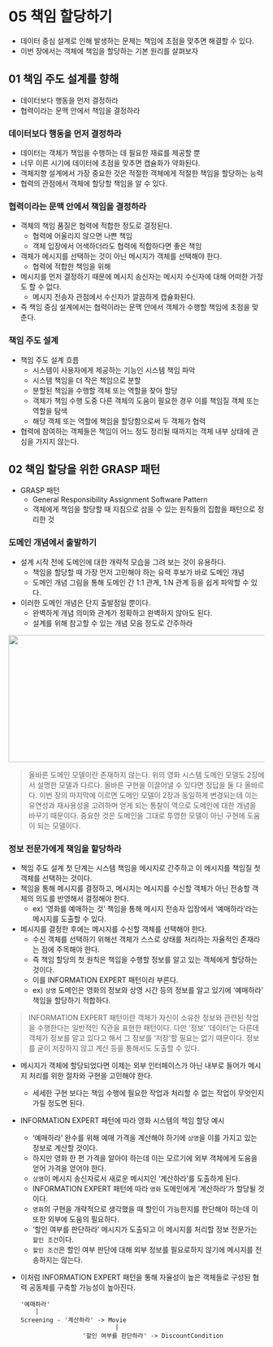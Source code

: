 # 05 책임 할당하기

- 데이터 중심 설계로 인해 발생하는 문제는 책임에 초점을 맞추면 해결할 수 있다.
- 이번 장에서는 객체에 책임을 할당하는 기본 원리를 살펴보자

## 01 책임 주도 설계를 향해

- 데이터보다 행동을 먼저 결정하라
- 협력이라는 문맥 안에서 책임을 결정하라

### 데이터보다 행동을 먼저 결정하라

- 데이터는 객체가 책임을 수행하는 데 필요한 재료를 제공할 뿐
- 너무 이른 시기에 데이터에 초점을 맞추면 캡슐화가 약화된다.
- 객체지향 설계에서 가장 중요한 것은 적절한 객체에게 적절한 책임을 할당하는 능력
- 협력의 관점에서 객체에 할당할 책임을 알 수 있다.

### 협력이라는 문맥 안에서 책임을 결정하라

- 객체의 책임 품질은 협력에 적합한 정도로 결정된다.
    - 협력에 어울리지 않으면 나쁜 책임
    - 객체 입장에서 어색하더라도 협력에 적합하다면 좋은 책임
- 객체가 메시지를 선택하는 것이 아닌 메시지가 객체를 선택해야 한다.
    - 협력에 적합한 책임을 위해
- 메시지를 먼저 결정하기 때문에 메시지 송신자는 메시지 수신자에 대해 어떠한 가정도 할 수 없다.
    - 메시지 전송자 관점에서 수신자가 깔끔하게 캡슐화된다.
- 즉 책임 중심 설계에서는 협력이라는 문맥 안에서 객체가 수행할 책임에 초점을 맞춘다.

### 책임 주도 설계

- 책임 주도 설계 흐름
    - 시스템이 사용자에게 제공하는 기능인 시스템 책임 파악
    - 시스템 책임을 더 작은 책임으로 분할
    - 분할된 책임을 수행할 객체 또는 역할을 찾아 할당
    - 객체가 책임 수행 도중 다른 객체의 도움이 필요한 경우 이를 책임질 객체 또는 역할을 탐색
    - 해당 객체 또는 역할에 책임을 할당함으로써 두 객체가 협력
- 협력에 참여하는 객체들은 책임이 어느 정도 정리될 때까지는 객체 내부 상태에 관심을 가지지 않는다.

## 02 책임 할당을 위한 GRASP 패턴

- GRASP 패턴
    - General Responsibility Assignment Software Pattern
    - 객체에게 책임을 할당할 때 지침으로 삼을 수 있는 원칙들의 집합을 패턴으로 정리한 것

### 도메인 개념에서 출발하기

- 설계 시작 전에 도메인에 대한 개략적 모습을 그려 보는 것이 유용하다.
    - 책임을 할당할 때 가장 먼저 고민해야 하는 유력 후보가 바로 도메인 개념
    - 도메인 개념 그림을 통해 도메인 간 1:1 관계, 1:N 관계 등을 쉽게 파악할 수 있다.
- 이러한 도메인 개념은 단지 출발점일 뿐이다.
    - 완벽하게 개념 의미와 관계가 정확하고 완벽하지 않아도 된다.
    - 설계를 위해 참고할 수 있는 개념 모음 정도로 간주하라

<img width=650 height=250 src="https://github.com/ldk980130/TIL/assets/78652144/07c637cf-c61e-45eb-a581-a397996617ff">

> 올바른 도메인 모델이란 존재하지 않는다. 위의 영화 시스템 도메인 모델도 2장에서 설명한 모델과 다르다. 올바른 구현을 이끌어낼 수 있다면 정답을 둘 다 올바르다. 이번 장의 마지막에 이르면 도메인 모델이 2장과 동일하게 변경되는데 이는 유연성과 재사용성을 고려하며 얻게 되는 통찰이 역으로 도메인에 대한 개념을 바꾸기 때문이다. 중요한 것은 도메인을 그대로 투영한 모델이 아닌 구현에 도움이 되는 모델이다.
>

### 정보 전문가에게 책임을 할당하라

- 책임 주도 설계 첫 단계는 시스템 책임을 메시지로 간주하고 이 메시지를 책임질 첫 객체를 선택하는 것이다.
- 책임을 통해 메시지를 결정하고, 메시지는 메시지를 수신할 객체가 아닌 전송할 객체의 의도를 반영해서 결정해야 한다.
    - ex) ‘영화를 예매하는 것’ 책임을 통해 메시지 전송자 입장에서 ‘예매하라’라는 메시지를 도출할 수 있다.
- 메시지를 결정한 후에는 메시지를 수신할 객체를 선택해야 한다.
    - 수신 객체를 선택하기 위해선 객체가 스스로 상태를 처리하는 자율적인 존재라는 점에 주목해야 한다.
    - 즉 책임 할당의 첫 원칙은 책임을 수행할 정보를 알고 있는 객체에게 할당하는 것이다.
    - 이를 INFORMATION EXPERT 패턴이라 부른다.
    - ex) `상영` 도메인은 영화의 정보와 상영 시간 등의 정보를 알고 있기에 ‘예매하라’ 책임을 할당하기 적합하다.

> INFORMATION EXPERT 패턴이란 객체가 자신이 소유한 정보와 관련된 작업을 수행한다는 일반적인 직관을 표현한 패턴이다. 다만 ‘정보’ ‘데이터’는 다른데 객체가 정보를 알고 있다고 해서 그 정보를 ‘저장’할 필요는 없기 때문이다. 정보를 굳이 저장하지 않고 계산 등을 통해서도 도출할 수 있다.
>
- 메시지가 객체에 할당되었다면 이제는 외부 인터페이스가 아닌 내부로 들어가 메시지 처리를 위한 절차와 구현을 고민해야 한다.
    - 세세한 구현 보다는 책임 수행에 필요한 작업과 처리할 수 없는 작업이 무엇인지 가릴 정도면 된다.
- INFORMATION EXPERT 패턴에 따라 영화 시스템의 책임 할당 예시
    - ‘예매하라’ 완수를 위해 예매 가격을 계산해야 하기에 `상영`을 이를 가지고 있는 정보로 계산할 것이다.
    - 하지만 영화 한 편 가격을 알아야 하는데 이는 모르기에 외부 객체에게 도움을 얻어 가격을 얻어야 한다.
    - `상영`이 메시지 송신자로서 새로운 메시지인 ‘계산하라’를 도출하게 된다.
    - INFORMATION EXPERT 패턴에 따라 `영화` 도메인에게 ‘계산하라’가 할당될 것이다.
    - `영화`의 구현을 개략적으로 생각했을 때 할인이 가능한지를 판단해야 하는데 이 또한 외부에 도움의 필요하다.
    - ‘할인 여부를 판단하라’ 메시지가 도출되고 이 메시지를 처리할 정보 전문가는 `할인 조건`이다.
    - `할인 조건`은 할인 여부 판단에 대해 외부 정보를 필요로하지 않기에 메시지를 전송하지는 않는다.
- 이처럼 INFORMATION EXPERT 패턴을 통해 자율성이 높은 객체들로 구성된 협력 공동체를 구축할 가능성이 높아진다.

    ```
    '예매하라' 
        |
    Screening - '계산하라' -> Movie 
                              |
                     '할인 여부를 판단하라' -> DiscountCondition
    ```
